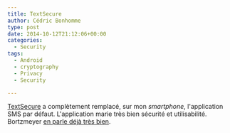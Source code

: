 ```yaml
---
title: TextSecure
author: Cédric Bonhomme
type: post
date: 2014-10-12T21:12:06+00:00
categories:
  - Security
tags:
  - Android
  - cryptography
  - Privacy
  - Security

---
```

[TextSecure][1] a complètement remplacé, sur mon _smartphone_, l'application SMS par défaut. L'application marie très bien sécurité et utilisabilité. Bortzmeyer [en parle déjà très bien][2].

 [1]: https://en.wikipedia.org/wiki/TextSecure
 [2]: https://www.bortzmeyer.org/textsecure.html